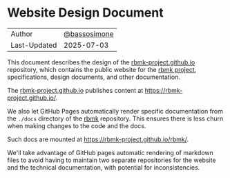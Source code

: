 # Website Design Document

|              |                                                |
|--------------|------------------------------------------------|
| Author       | [@bassosimone](https://github.com/bassosimone) |
| Last-Updated | 2025-07-03                                     |

This document describes the design of the [rbmk-project.github.io](
https://github.com/rbmk-project/rbmk-project.github.io) repository, which
contains the public website for the [rbmk project](https://github.com/rbmk-project),
specifications, design documents, and other documentation.

The [rbmk-project.github.io](https://github.com/rbmk-project/rbmk-project.github.io)
publishes content at https://rbmk-project.github.io/.

We also let GitHub Pages automatically render  specific documentation from
the `./docs` directory of the [rbmk](https://github.com/rbmk-project/rbmk) repository.
This ensures there is less churn when making changes to the code and the docs.

Such docs are mounted at https://rbmk-project.github.io/rbmk/.

We'll take advantage of GitHub pages automatic rendering of markdown files to
avoid having to maintain two separate repositories for the website and
the technical documentation, with potential for inconsistencies.
